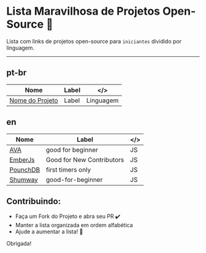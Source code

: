 # Lista Maravilhosa de Projetos Open-Source :dancer:

Lista com links de projetos open-source para `iniciantes` dividido por linguagem.

---

## pt-br
Nome | Label | </> 
---- | ---- | ---- 
[Nome do Projeto](Link) | Label | Linguagem 

## en
Nome | Label | </>  
---- | ---- | ----
[AVA](https://github.com/avajs/ava/labels/good%20for%20beginner) | good for beginner | JS
[EmberJs](https://github.com/emberjs/ember.js/labels/Good%20for%20New%20Contributors) | Good for New Contributors | JS
[PounchDB](https://github.com/pouchdb/pouchdb/labels/first%20timers%20only) | first timers only | JS
[Shumway](https://github.com/mozilla/shumway/labels/good-for-beginner) | good-for-beginner | JS


## Contribuindo:
* Faça um Fork do Projeto e abra seu PR :heavy_check_mark:
* Manter a lista organizada em ordem alfabética
* Ajude a aumentar a lista! :rocket:


Obrigada!
